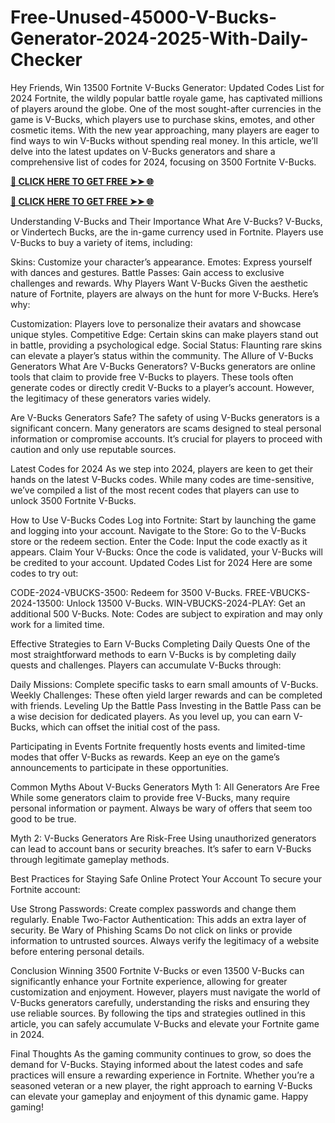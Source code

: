 # Free-Unused-45000-V-Bucks-Generator-2024-2025-With-Daily-Checker

Hey Friends, Win 13500 Fortnite V-Bucks Generator: Updated Codes List for 2024 Fortnite, the wildly popular battle royale game, has captivated millions of players around the globe. One of the most sought-after currencies in the game is V-Bucks, which players use to purchase skins, emotes, and other cosmetic items. With the new year approaching, many players are eager to find ways to win V-Bucks without spending real money. In this article, we’ll delve into the latest updates on V-Bucks generators and share a comprehensive list of codes for 2024, focusing on 3500 Fortnite V-Bucks.

**[🔴 CLICK HERE TO GET FREE ➤➤ 🌐](https://cutt.ly/FeLGPX6G)**

**[🔴 CLICK HERE TO GET FREE ➤➤ 🌐](https://cutt.ly/FeLGPX6G)**

Understanding V-Bucks and Their Importance What Are V-Bucks? V-Bucks, or Vindertech Bucks, are the in-game currency used in Fortnite. Players use V-Bucks to buy a variety of items, including:

Skins: Customize your character’s appearance. Emotes: Express yourself with dances and gestures. Battle Passes: Gain access to exclusive challenges and rewards. Why Players Want V-Bucks Given the aesthetic nature of Fortnite, players are always on the hunt for more V-Bucks. Here’s why:

Customization: Players love to personalize their avatars and showcase unique styles. Competitive Edge: Certain skins can make players stand out in battle, providing a psychological edge. Social Status: Flaunting rare skins can elevate a player’s status within the community. The Allure of V-Bucks Generators What Are V-Bucks Generators? V-Bucks generators are online tools that claim to provide free V-Bucks to players. These tools often generate codes or directly credit V-Bucks to a player’s account. However, the legitimacy of these generators varies widely.

Are V-Bucks Generators Safe? The safety of using V-Bucks generators is a significant concern. Many generators are scams designed to steal personal information or compromise accounts. It’s crucial for players to proceed with caution and only use reputable sources.

Latest Codes for 2024 As we step into 2024, players are keen to get their hands on the latest V-Bucks codes. While many codes are time-sensitive, we’ve compiled a list of the most recent codes that players can use to unlock 3500 Fortnite V-Bucks.

How to Use V-Bucks Codes Log into Fortnite: Start by launching the game and logging into your account. Navigate to the Store: Go to the V-Bucks store or the redeem section. Enter the Code: Input the code exactly as it appears. Claim Your V-Bucks: Once the code is validated, your V-Bucks will be credited to your account. Updated Codes List for 2024 Here are some codes to try out:

CODE-2024-VBUCKS-3500: Redeem for 3500 V-Bucks. FREE-VBUCKS-2024-13500: Unlock 13500 V-Bucks. WIN-VBUCKS-2024-PLAY: Get an additional 500 V-Bucks. Note: Codes are subject to expiration and may only work for a limited time.

Effective Strategies to Earn V-Bucks Completing Daily Quests One of the most straightforward methods to earn V-Bucks is by completing daily quests and challenges. Players can accumulate V-Bucks through:

Daily Missions: Complete specific tasks to earn small amounts of V-Bucks. Weekly Challenges: These often yield larger rewards and can be completed with friends. Leveling Up the Battle Pass Investing in the Battle Pass can be a wise decision for dedicated players. As you level up, you can earn V-Bucks, which can offset the initial cost of the pass.

Participating in Events Fortnite frequently hosts events and limited-time modes that offer V-Bucks as rewards. Keep an eye on the game’s announcements to participate in these opportunities.

Common Myths About V-Bucks Generators Myth 1: All Generators Are Free While some generators claim to provide free V-Bucks, many require personal information or payment. Always be wary of offers that seem too good to be true.

Myth 2: V-Bucks Generators Are Risk-Free Using unauthorized generators can lead to account bans or security breaches. It’s safer to earn V-Bucks through legitimate gameplay methods.

Best Practices for Staying Safe Online Protect Your Account To secure your Fortnite account:

Use Strong Passwords: Create complex passwords and change them regularly. Enable Two-Factor Authentication: This adds an extra layer of security. Be Wary of Phishing Scams Do not click on links or provide information to untrusted sources. Always verify the legitimacy of a website before entering personal details.

Conclusion Winning 3500 Fortnite V-Bucks or even 13500 V-Bucks can significantly enhance your Fortnite experience, allowing for greater customization and enjoyment. However, players must navigate the world of V-Bucks generators carefully, understanding the risks and ensuring they use reliable sources. By following the tips and strategies outlined in this article, you can safely accumulate V-Bucks and elevate your Fortnite game in 2024.

Final Thoughts As the gaming community continues to grow, so does the demand for V-Bucks. Staying informed about the latest codes and safe practices will ensure a rewarding experience in Fortnite. Whether you’re a seasoned veteran or a new player, the right approach to earning V-Bucks can elevate your gameplay and enjoyment of this dynamic game. Happy gaming!

